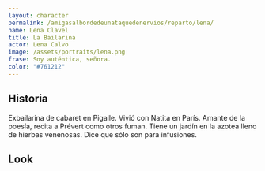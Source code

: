 ```yaml
---
layout: character
permalink: /amigasalbordedeunataquedenervios/reparto/lena/
name: Lena Clavel
title: La Bailarina
actor: Lena Calvo
image: /assets/portraits/lena.png
frase: Soy auténtica, señora.
color: "#761212"
---
```


## Historia

Exbailarina de cabaret en Pigalle. Vivió con Natita en París. Amante de la poesía, recita a Prévert como otros fuman. Tiene un jardín en la azotea lleno de hierbas venenosas. Dice que sólo son para infusiones.

## Look

